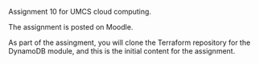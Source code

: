 Assignment 10 for UMCS cloud computing.

The assignment is posted on Moodle.

As part of the assingment, you will clone the Terraform repository for the DynamoDB module, and this is the initial content for the assignment.
